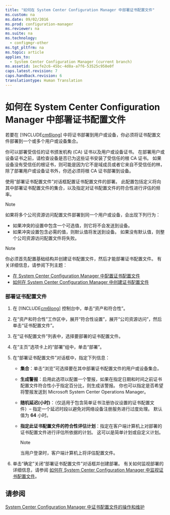 ```yaml
---
title: "如何在 System Center Configuration Manager 中部署证书配置文件"
ms.custom: na
ms.date: 09/02/2016
ms.prod: configuration-manager
ms.reviewer: na
ms.suite: na
ms.technology: 
  - configmgr-other
ms.tgt_pltfrm: na
ms.topic: article
applies_to: 
  - System Center Configuration Manager (current branch)
ms.assetid: 1ecfe2c6-45bc-4d8a-a7f6-53525c958e0f
caps.latest.revision: 7
caps.handback.revision: 6
translationtype: Human Translation
---
```

# 如何在 System Center Configuration Manager 中部署证书配置文件
若要在 [!INCLUDE[cm6long](../LocTest/includes/cm6long_md.md)] 中将证书部署到用户或设备，你必须将证书配置文件部署到一个或多个用户或设备集合。  
  
 你可以部署受信任的证书颁发机构 \(CA\) 证书以及用户或设备证书。 在部署用户或设备证书之前，请检查设备是否已为这些证书安装了受信任的根 CA 证书。 如果设备没有受信任的根证书，则可能是因为它不是域成员或者它来自不受信任的林，除了部署用户或设备证书外，你还必须将根 CA 证书部署到设备。  
  
 使用“部署证书配置文件”对话框配置证书配置文件的部署。 此配置包括定义将向其中部署证书配置文件的集合，以及指定对证书配置文件的符合性进行评估的频率。  
  
> [!NOTE]  
>  如果将多个公司资源访问配置文件部署到同一个用户或设备，会出现下列行为：  
>   
>  -   如果冲突的设置中包含一个可选值，则它将不会发送到设备。  
> -   如果冲突设置包含必需的值，则默认值将发送到设备。 如果没有默认值，则整个公司资源访问配置文件将失败。  
  
> [!NOTE]  
>  你必须首先配置基础结构并创建证书配置文件，然后才能部署证书配置文件。 有关详细信息，请参阅下列主题：  
>   
>  -   [在 System Center Configuration Manager 中配置证书配置文件](../LocTest/Configuring-certificate-profiles-in-System-Center-Configuration-Manager.md)  
> -   [如何在 System Center Configuration Manager 中创建证书配置文件](../LocTest/How-to-create-certificate-profiles-in-System-Center-Configuration-Manager.md)  
  
### 部署证书配置文件  
  
1.  在 [!INCLUDE[cm6long](../LocTest/includes/cm6long_md.md)] 控制台中，单击“资产和符合性”。  
  
2.  在“资产和符合性”工作区中，展开“符合性设置”，展开“公司资源访问”，然后单击“证书配置文件”。  
  
3.  在“证书配置文件”列表中，选择要部署的证书配置文件。  
  
4.  在“主页”选项卡上的“部署”组中，单击“部署”。  
  
5.  在“部署证书配置文件”对话框中，指定下列信息：  
  
    -   **集合**：单击“浏览”可选择要在其中部署证书配置文件的用户或设备集合。  
  
    -   **生成警报**：启用此选项以配置一个警报，如果在指定日期和时间之前证书配置文件符合性小于指定百分比，则生成该警报。 你也可以指定是否希望将警报发送到 Microsoft System Center Operations Manager。  
  
    -   **随机延迟\(小时\)**：（仅适用于包含简单证书注册协议设置的证书配置文件）– 指定一个延迟时段以避免对网络设备注册服务进行过度处理。 默认值为 **64** 小时。  
  
    -   **指定此证书配置文件的符合性评估计划**：指定在客户端计算机上对部署的证书配置文件进行评估所依据的计划。 这可以是简单计划或自定义计划。  
  
        > [!NOTE]  
        >  当用户登录时，客户端计算机上将评估配置文件。  
  
6.  单击“确定”关闭“部署证书配置文件”对话框并创建部署。 有关如何监视部署的详细信息，请参阅 [如何在 System Center Configuration Manager 中监视证书配置文件](../LocTest/How-to-monitor-certificate-profiles-in-System-Center-Configuration-Manager.md)。  
  
## 请参阅  
 [System Center Configuration Manager 中证书配置文件的操作和维护](../LocTest/Operations-and-maintenance-for-certificate-profiles-in-System-Center-Configuration-Manager.md)